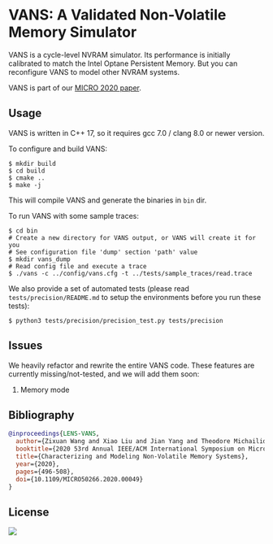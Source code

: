 # VANS: A Validated Non-Volatile Memory Simulator

VANS is a cycle-level NVRAM simulator. Its performance is initially calibrated to match the Intel Optane Persistent
Memory. But you can reconfigure VANS to model other NVRAM systems.

VANS is part of our [MICRO 2020 paper](https://cseweb.ucsd.edu/~ziw002/files/micro20-lens-vans.pdf).

## Usage

VANS is written in C++ 17, so it requires gcc 7.0 / clang 8.0 or newer version.

To configure and build VANS:

```shell
$ mkdir build
$ cd build
$ cmake ..
$ make -j
```

This will compile VANS and generate the binaries in `bin` dir.

To run VANS with some sample traces:

```shell
$ cd bin
# Create a new directory for VANS output, or VANS will create it for you
# See configuration file 'dump' section 'path' value
$ mkdir vans_dump
# Read config file and execute a trace
$ ./vans -c ../config/vans.cfg -t ../tests/sample_traces/read.trace
```

We also provide a set of automated tests (please read `tests/precision/README.md` to setup the environments before you
run these tests):

```shell
$ python3 tests/precision/precision_test.py tests/precision
```

## Issues

We heavily refactor and rewrite the entire VANS code. These features are currently missing/not-tested, and we will add them soon:

1. Memory mode


## Bibliography

```bibtex
@inproceedings{LENS-VANS,
  author={Zixuan Wang and Xiao Liu and Jian Yang and Theodore Michailidis and Steven Swanson and Jishen Zhao},
  booktitle={2020 53rd Annual IEEE/ACM International Symposium on Microarchitecture (MICRO)},
  title={Characterizing and Modeling Non-Volatile Memory Systems},
  year={2020},
  pages={496-508},
  doi={10.1109/MICRO50266.2020.00049}
}
```

## License

[![](https://img.shields.io/github/license/TheNetAdmin/VANS)](LICENSE)
